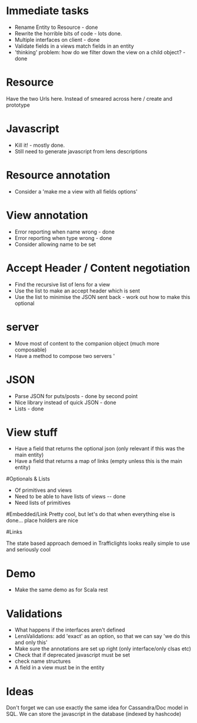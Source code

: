 # Immediate tasks

* Rename Entity to Resource - done
* Rewrite the horrible bits of code - lots done. 
* Multiple interfaces on client - done
* Validate fields in a views match fields in an entity
* 'thinking' problem: how do we filter down the view on a child object? - done

# Resource

Have the two Urls here. Instead of smeared across here / create and prototype


# Javascript

* Kill it! - mostly done. 
* Still need to generate javascript from lens descriptions

# Resource annotation

* Consider a 'make me a view with all fields options'


# View annotation 

* Error reporting when name wrong - done
* Error reporting when type wrong - done
* Consider allowing name to be set


# Accept Header / Content negotiation

* Find the recursive list of lens for a view
* Use the list to make an accept header which is sent
* Use the list to minimise the JSON sent back - work out how to make this optional

# server

* Move most of content to the companion object (much more composable)
* Have a method to compose two servers
'

# JSON

* Parse JSON for puts/posts - done by second point
* Nice library instead of quick JSON - done
* Lists  - done

# View stuff

* Have a field that returns the optional json (only relevant if this was the main entity)
* Have a field that returns a map of links (empty unless this is the main entity)

#Optionals & Lists
* Of primitives and views
* Need to be able to have lists of views -- done
* Need lists of primitives


#Embedded/Link
Pretty cool, but let's do that when everything else is done... place holders are nice

#Links

The state based approach demoed in Trafficlights looks really simple to use and seriously cool

# Demo

* Make the same demo as for Scala rest


# Validations

* What happens if the interfaces aren't defined
* LensValidations: add 'exact' as an option, so that we can say 'we do this and only this'
* Make sure the annotations are set up right (only interface/only clsas etc)
* Check that if deprecated javascript must be set
* check name structures
* A field in a view must be in the entity

# Ideas
 
Don't forget we can use exactly the same idea for Cassandra/Doc model in SQL. We can store the javascript
in the database (indexed by hashcode)